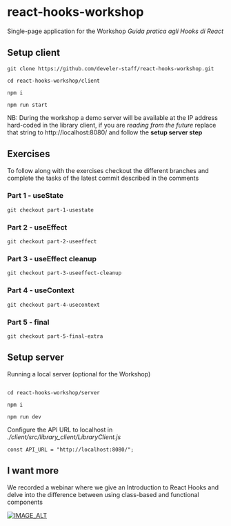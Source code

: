 # react-hooks-workshop

Single-page application for the Workshop *Guida pratica agli Hooks di React*

## Setup client


```
git clone https://github.com/develer-staff/react-hooks-workshop.git

cd react-hooks-workshop/client

npm i

npm run start
```


NB: During the workshop a demo server will be available at the IP address hard-coded in the library client, if you are *reading from the future* replace that string to http://localhost:8080/ and follow the **setup server step**


## Exercises

To follow along with the exercises checkout the different branches and complete the tasks of the latest commit described in the comments

### Part 1 - useState


```
git checkout part-1-usestate
```

### Part 2 - useEffect


```
git checkout part-2-useeffect
```

### Part 3 - useEffect cleanup


```
git checkout part-3-useeffect-cleanup
```

### Part 4 - useContext


```
git checkout part-4-usecontext
```

### Part 5 - final


```
git checkout part-5-final-extra
```

## Setup server

Running a local server (optional for the Workshop)

```

cd react-hooks-workshop/server

npm i

npm run dev
```

Configure the API URL to localhost in *./client/src/library_client/LibraryClient.js*

```
const API_URL = "http://localhost:8080/";
```
## I want more

We recorded a webinar where we give an Introduction to React Hooks and delve into the difference between using class-based and functional components

[![IMAGE_ALT](https://img.youtube.com/vi/rdtDgXZ0n7s/0.jpg)](https://www.youtube.com/watch?v=rdtDgXZ0n7s)
